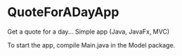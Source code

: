 # QuoteForADayApp
Get a quote for a day... Simple app (Java, JavaFx, MVC)

To start the app, compile Main.java in the Model package.
